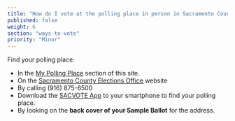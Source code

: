```yaml
---
title: "How do I vote at the polling place in person in Sacramento County?"
published: false
weight: 6
section: "ways-to-vote"
priority: "Minor"
---
```


Find your polling place:  
- In the [My Polling Place](#section-my-polling-place) section of this site.  
- On the [Sacramento County Elections Office](https://pollingplacelookupen.saccounty.net) website  
- By calling (916) 875-6500  
- Download the [SACVOTE App](http://www.elections.saccounty.net/Pages/MobileApp.aspx) to your smartphone to find your polling place.  
- By looking on the **back cover of your Sample Ballot** for the address.  

